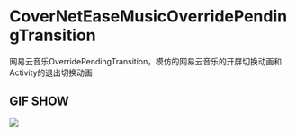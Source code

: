 # CoverNetEaseMusicOverridePendingTransition
网易云音乐OverridePendingTransition，模仿的网易云音乐的开屏切换动画和Activity的退出切换动画

## GIF SHOW
![](https://github.com/negier/gifs/blob/master/CoverNetEaseMusicOverridePendingTransition.gif)
